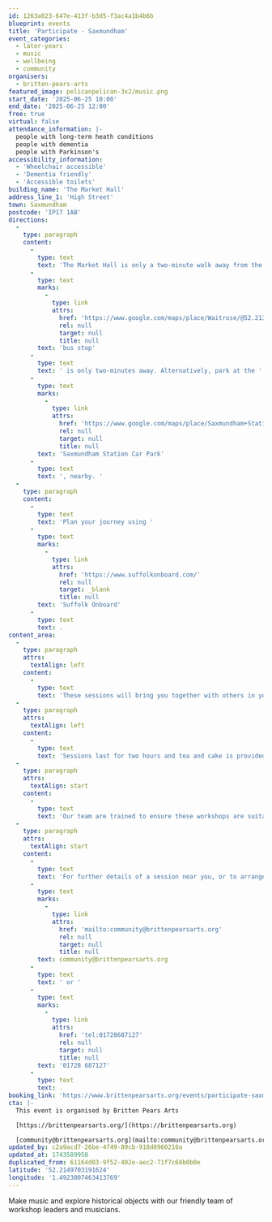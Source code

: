 ```yaml
---
id: 1263a023-647e-413f-b3d5-f3ac4a1b4b6b
blueprint: events
title: 'Participate - Saxmundham'
event_categories:
  - later-years
  - music
  - wellbeing
  - community
organisers:
  - britten-pears-arts
featured_image: pelicanpelican-3x2/music.png
start_date: '2025-06-25 10:00'
end_date: '2025-06-25 12:00'
free: true
virtual: false
attendance_information: |-
  people with long-term heath conditions
  people with dementia
  people with Parkinson's
accessibility_information:
  - 'Wheelchair accessible'
  - 'Dementia friendly'
  - 'Accessible toilets'
building_name: 'The Market Hall'
address_line_1: 'High Street'
town: Saxmundham
postcode: 'IP17 1AB'
directions:
  -
    type: paragraph
    content:
      -
        type: text
        text: 'The Market Hall is only a two-minute walk away from the Saxmundham train station. If you are taking a bus, the closest '
      -
        type: text
        marks:
          -
            type: link
            attrs:
              href: 'https://www.google.com/maps/place/Waitrose/@52.2135626,1.4922321,19.25z/data=!4m6!3m5!1s0x47d988e8810b7691:0x7377cb1e2437179b!8m2!3d52.213493!4d1.492838!16s%2Fg%2F1q67m87yp'
              rel: null
              target: null
              title: null
        text: 'bus stop'
      -
        type: text
        text: ' is only two-minutes away. Alternatively, park at the '
      -
        type: text
        marks:
          -
            type: link
            attrs:
              href: 'https://www.google.com/maps/place/Saxmundham+Station/@52.2148508,1.4912939,18.33z/data=!4m6!3m5!1s0x47d988e793a3d45b:0x2af9111fcd8fe6eb!8m2!3d52.2152199!4d1.4906056!16s%2Fg%2F11tjbv_rgp'
              rel: null
              target: null
              title: null
        text: 'Saxmundham Station Car Park'
      -
        type: text
        text: ', nearby. '
  -
    type: paragraph
    content:
      -
        type: text
        text: 'Plan your journey using '
      -
        type: text
        marks:
          -
            type: link
            attrs:
              href: 'https://www.suffolkonboard.com/'
              rel: null
              target: _blank
              title: null
        text: 'Suffolk Onboard'
      -
        type: text
        text: .
content_area:
  -
    type: paragraph
    attrs:
      textAlign: left
    content:
      -
        type: text
        text: 'These sessions will bring you together with others in your local community, providing an opportunity to take part in activities and connect over tea and cake. '
  -
    type: paragraph
    attrs:
      textAlign: left
    content:
      -
        type: text
        text: 'Sessions last for two hours and tea and cake is provided. No musical experience is necessary.'
  -
    type: paragraph
    attrs:
      textAlign: start
    content:
      -
        type: text
        text: 'Our team are trained to ensure these workshops are suitable for those living with long term health conditions, including Dementia and Parkinson’s.'
  -
    type: paragraph
    attrs:
      textAlign: start
    content:
      -
        type: text
        text: 'For further details of a session near you, or to arrange transport, please contact the Community Team on '
      -
        type: text
        marks:
          -
            type: link
            attrs:
              href: 'mailto:community@brittenpearsarts.org'
              rel: null
              target: null
              title: null
        text: community@brittenpearsarts.org
      -
        type: text
        text: ' or '
      -
        type: text
        marks:
          -
            type: link
            attrs:
              href: 'tel:01728687127'
              rel: null
              target: null
              title: null
        text: '01728 687127'
      -
        type: text
        text: .
booking_link: 'https://www.brittenpearsarts.org/events/participate-saxmundham-2'
cta: |-
  This event is organised by Britten Pears Arts

  [https://brittenpearsarts.org/](https://brittenpearsarts.org)

  [community@brittenpearsarts.org](mailto:community@brittenpearsarts.org)
updated_by: c2a9acd7-26be-4f49-89cb-918d0960210a
updated_at: 1743589958
duplicated_from: 61164d03-9f52-402e-aec2-71f7c68b0b0e
latitude: '52.2149703191624'
longitude: '1.4923007463413769'
---
```

Make music and explore historical objects with our friendly team of workshop leaders and musicians.